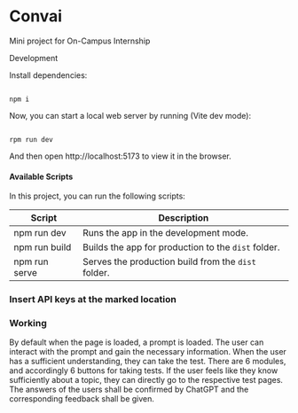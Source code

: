 # Convai
Mini project for On-Campus Internship




Development

Install dependencies:

```

npm i

```

Now, you can start a local web server by running (Vite dev mode):

```

rpm run dev

```

And then open http://localhost:5173 to view it in the browser.

#### Available Scripts

In this project, you can run the following scripts:

| Script        | Description                                           |
| ------------- | ----------------------------------------------------- |
| npm run dev   | Runs the app in the development mode.                 |
| npm run build | Builds the app for production to the `dist` folder. |
| npm run serve | Serves the production build from the `dist` folder. |


### Insert API keys at the marked location


### Working

By default when the page is loaded, a prompt is loaded. The user can interact with the prompt and gain the necessary information. When the user has a sufficient 
understanding, they can take the test. There are 6 modules, and accordingly 6 buttons for taking tests. If the user feels like they know sufficiently about a topic, 
they can directly go to the respective test pages. The answers of the users shall be confirmed by ChatGPT and the corresponding feedback shall be given.

